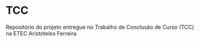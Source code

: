 # TCC
Repositório do projeto entregue no Trabalho de Conclusão de Curso (TCC) na ETEC Aristóteles Ferreira
